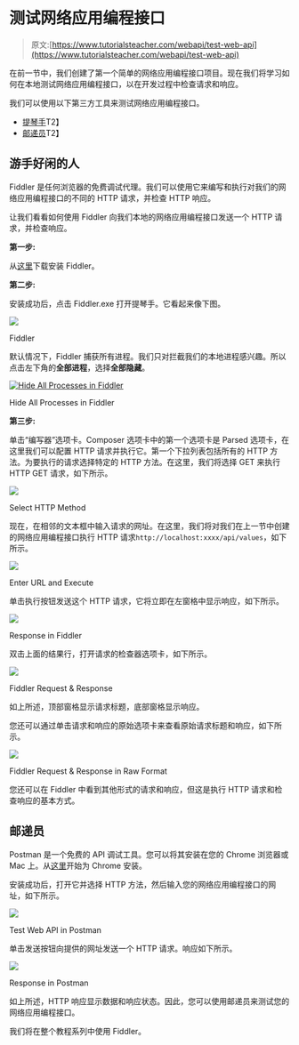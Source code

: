 # 测试网络应用编程接口

> 原文:[https://www.tutorialsteacher.com/webapi/test-web-api](https://www.tutorialsteacher.com/webapi/test-web-api)

在前一节中，我们创建了第一个简单的网络应用编程接口项目。现在我们将学习如何在本地测试网络应用编程接口，以在开发过程中检查请求和响应。

我们可以使用以下第三方工具来测试网络应用编程接口。

*   [提琴手](http://www.telerik.com/fiddler)T2】
*   [邮递员](https://www.getpostman.com/)T2】

## 游手好闲的人

Fiddler 是任何浏览器的免费调试代理。我们可以使用它来编写和执行对我们的网络应用编程接口的不同的 HTTP 请求，并检查 HTTP 响应。

让我们看看如何使用 Fiddler 向我们本地的网络应用编程接口发送一个 HTTP 请求，并检查响应。

**第一步:**

从[这里](https://www.telerik.com/download/fiddler)下载安装 Fiddler。

**第二步:**

安装成功后，点击 Fiddler.exe 打开提琴手。它看起来像下图。

[![](img/07c2e62d0cece9cd6981450f4028e874.png)](../../Content/images/webapi/fiddler1.png)

Fiddler



默认情况下，Fiddler 捕获所有进程。我们只对拦截我们的本地进程感兴趣。所以点击左下角的**全部进程**，选择**全部隐藏**。

[![Hide All Processes in Fiddler](img/5410014e36f759ee18fbc0811c3b213b.png)](../../Content/images/webapi/fiddler2.png)

Hide All Processes in Fiddler



**第三步:**

单击“编写器”选项卡。Composer 选项卡中的第一个选项卡是 Parsed 选项卡，在这里我们可以配置 HTTP 请求并执行它。第一个下拉列表包括所有的 HTTP 方法。为要执行的请求选择特定的 HTTP 方法。在这里，我们将选择 GET 来执行 HTTP GET 请求，如下所示。

[![](img/cb58b28b94b58d780293f0f6d06ac2e5.png)](../../Content/images/webapi/fiddler3.png)

Select HTTP Method



现在，在相邻的文本框中输入请求的网址。在这里，我们将对我们在上一节中创建的网络应用编程接口执行 HTTP 请求`http://localhost:xxxx/api/values`，如下所示。

[![](img/d4837715196ebe4348c570ad358de5b6.png)](../../Content/images/webapi/fiddler4.png)

Enter URL and Execute



单击执行按钮发送这个 HTTP 请求，它将立即在左窗格中显示响应，如下所示。

[![](img/5237763ecc4cc1027c7e5973b4ed8cb6.png)](../../Content/images/webapi/fiddler5.png)

Response in Fiddler



双击上面的结果行，打开请求的检查器选项卡，如下所示。

[![](img/501f9b70c6c61a99579aab7cdc3450c0.png)](../../Content/images/webapi/fiddler6.png)

Fiddler Request & Response



如上所述，顶部窗格显示请求标题，底部窗格显示响应。

您还可以通过单击请求和响应的原始选项卡来查看原始请求标题和响应，如下所示。

[![](img/371429ea3c894a860782c6697d0dd578.png)](../../Content/images/webapi/fiddler7.png)

Fiddler Request & Response in Raw Format



您还可以在 Fiddler 中看到其他形式的请求和响应，但这是执行 HTTP 请求和检查响应的基本方式。

## 邮递员

Postman 是一个免费的 API 调试工具。您可以将其安装在您的 Chrome 浏览器或 Mac 上。从[这里](https://chrome.google.com/webstore/detail/postman-rest-client/fhbjgbiflinjbdggehcddcbncdddomop)开始为 Chrome 安装。

安装成功后，打开它并选择 HTTP 方法，然后输入您的网络应用编程接口的网址，如下所示。

[![](img/870641c20a353a85a94867761f48717f.png)](../../Content/images/webapi/postman1.png)

Test Web API in Postman



单击发送按钮向提供的网址发送一个 HTTP 请求。响应如下所示。

[![](img/fdde5da0b4f8b6a4ce087f56bac3b154.png)](../../Content/images/webapi/postman-response.png)

Response in Postman



如上所述，HTTP 响应显示数据和响应状态。因此，您可以使用邮递员来测试您的网络应用编程接口。

我们将在整个教程系列中使用 Fiddler。